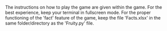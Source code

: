 The instructions on how to play the game are given within the game.
For the best experience, keep your terminal in fullscreen mode.
For the proper functioning of the 'fact' feature of the game, keep the file 'Facts.xlsx' in the same folder/directory as the 'Fruity.py' file.
